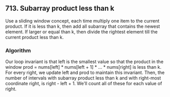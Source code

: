 ## 713. Subarray product less than k
Use a sliding window concept, each time multiply one item to the current product. If it is less than k, then add all subarray that contains the newest element. If larger or equal than k, then divide the rightest element till the current product less than k. <br />

### Algorithm

Our loop invariant is that left is the smallest value so that the product in the window prod = nums[left] * nums[left + 1] * ... * nums[right] is less than k.
<br />
For every right, we update left and prod to maintain this invariant. Then, the number of intervals with subarray product less than k and with right-most coordinate right, is right - left + 1. We'll count all of these for each value of right.
